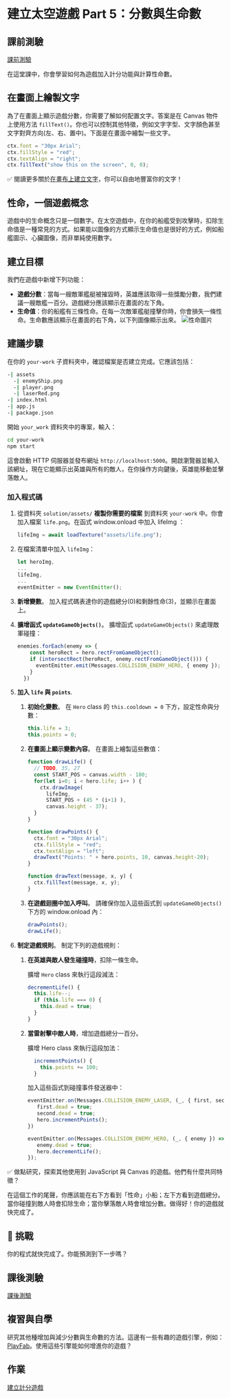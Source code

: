 # 建立太空遊戲 Part 5：分數與生命數

## 課前測驗

[課前測驗](https://happy-mud-02d95f10f.azurestaticapps.net/quiz/37?loc=zh_tw)

在這堂課中，你會學習如何為遊戲加入計分功能與計算性命數。

## 在畫面上繪製文字

為了在畫面上顯示遊戲分數，你需要了解如何配置文字。答案是在 Canvas 物件上使用方法 `fillText()`。你也可以控制其他特徵，例如文字字型、文字顏色甚至文字對齊方向(左、右、置中)。下面是在畫面中繪製一些文字。

```javascript
ctx.font = "30px Arial";
ctx.fillStyle = "red";
ctx.textAlign = "right";
ctx.fillText("show this on the screen", 0, 0);
```

✅ 閱讀更多關於[在畫布上建立文字](https://developer.mozilla.org/en-US/docs/Web/API/Canvas_API/Tutorial/Drawing_text)，你可以自由地豐富你的文字！

## 性命，一個遊戲概念

遊戲中的生命概念只是一個數字。在太空遊戲中，在你的船艦受到攻擊時，扣除生命值是一種常見的方式。如果能以圖像的方式顯示生命值也是很好的方式，例如船艦圖示、心臟圖像，而非單純使用數字。

## 建立目標

我們在遊戲中新增下列功能：

- **遊戲分數**：當每一艘敵軍艦艇被摧毀時，英雄應該取得一些獎勵分數，我們建議一艘敵艦一百分。遊戲總分應該顯示在畫面的左下角。
- **生命值**：你的船艦有三條性命。在每一次敵軍艦艇撞擊你時，你會損失一條性命。生命數應該顯示在畫面的右下角，以下列圖像顯示出來。 ![性命圖片](../solution/assets/life.png)

## 建議步驟

在你的 `your-work` 子資料夾中，確認檔案是否建立完成。它應該包括：

```bash
-| assets
  -| enemyShip.png
  -| player.png
  -| laserRed.png
-| index.html
-| app.js
-| package.json
```

開始 `your_work` 資料夾中的專案，輸入：

```bash
cd your-work
npm start
```

這會啟動 HTTP 伺服器並發布網址 `http://localhost:5000`。開啟瀏覽器並輸入該網址，現在它能顯示出英雄與所有的敵人，在你操作方向鍵後，英雄能移動並擊落敵人。

### 加入程式碼

1. 從資料夾 `solution/assets/` **複製你需要的檔案** 到資料夾 `your-work` 中。你會加入檔案 `life.png`。在函式 window.onload 中加入 lifeImg ： 

    ```javascript
    lifeImg = await loadTexture("assets/life.png");
    ```

1. 在檔案清單中加入 `lifeImg`：

    ```javascript
    let heroImg,
    ...
    lifeImg,
    ...
    eventEmitter = new EventEmitter();
    ```
  
2. **新增變數**。 加入程式碼表達你的遊戲總分(0)和剩餘性命(3)，並顯示在畫面上。

3. **擴增函式 `updateGameObjects()`**。 擴增函式 `updateGameObjects()` 來處理敵軍碰撞：

    ```javascript
    enemies.forEach(enemy => {
        const heroRect = hero.rectFromGameObject();
        if (intersectRect(heroRect, enemy.rectFromGameObject())) {
          eventEmitter.emit(Messages.COLLISION_ENEMY_HERO, { enemy });
        }
      })
    ```

4. **加入 `life` 與 `points`**. 
   1. **初始化變數**。 在 `Hero` class 的 `this.cooldown = 0` 下方，設定性命與分數：

        ```javascript
        this.life = 3;
        this.points = 0;
        ```

   1. **在畫面上顯示變數內容**。 在畫面上繪製這些數值：

        ```javascript
        function drawLife() {
          // TODO, 35, 27
          const START_POS = canvas.width - 180;
          for(let i=0; i < hero.life; i++ ) {
            ctx.drawImage(
              lifeImg, 
              START_POS + (45 * (i+1) ), 
              canvas.height - 37);
          }
        }
        
        function drawPoints() {
          ctx.font = "30px Arial";
          ctx.fillStyle = "red";
          ctx.textAlign = "left";
          drawText("Points: " + hero.points, 10, canvas.height-20);
        }
        
        function drawText(message, x, y) {
          ctx.fillText(message, x, y);
        }

        ```

   1. **在遊戲迴圈中加入呼叫**。 請確保你加入這些函式到 `updateGameObjects()` 下方的 window.onload 內：

        ```javascript
        drawPoints();
        drawLife();
        ```

1. **制定遊戲規則**。 制定下列的遊戲規則：

   1. **在英雄與敵人發生碰撞時**，扣除一條生命。
   
      擴增 `Hero` class 來執行這段減法：

        ```javascript
        decrementLife() {
          this.life--;
          if (this.life === 0) {
            this.dead = true;
          }
        }
        ```

   2. **當雷射擊中敵人時**，增加遊戲總分一百分。

      擴增 Hero class 來執行這段加法：
    
        ```javascript
          incrementPoints() {
            this.points += 100;
          }
        ```

        加入這些函式到碰撞事件發送器中：

        ```javascript
        eventEmitter.on(Messages.COLLISION_ENEMY_LASER, (_, { first, second }) => {
           first.dead = true;
           second.dead = true;
           hero.incrementPoints();
        })

        eventEmitter.on(Messages.COLLISION_ENEMY_HERO, (_, { enemy }) => {
           enemy.dead = true;
           hero.decrementLife();
        });
        ```

✅ 做點研究，探索其他使用到 JavaScript 與 Canvas 的遊戲。他們有什麼共同特徵？

在這個工作的尾聲，你應該能在右下方看到「性命」小船；左下方看到遊戲總分。當你碰撞到敵人時會扣除生命；當你擊落敵人時會增加分數。做得好！你的遊戲就快完成了。

## 🚀 挑戰

你的程式就快完成了。你能預測到下一步嗎？

## 課後測驗

[課後測驗](https://happy-mud-02d95f10f.azurestaticapps.net/quiz/38?loc=zh_tw)

## 複習與自學

研究其他種增加與減少分數與生命數的方法。這邊有一些有趣的遊戲引擎，例如：[PlayFab](https://playfab.com)。使用這些引擎能如何增進你的遊戲？

## 作業

[建立計分遊戲](assignment.zh-tw.md)
